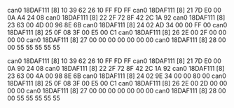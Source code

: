   can0  18DAF111   [8]  10 39 62 26 10 FF FD FF
  can0  18DAF111   [8]  21 7D E0 00 0A A4 24 08
  can0  18DAF111   [8]  22 2F 72 8F 42 2C 1A 92
  can0  18DAF111   [8]  23 63 00 4D 00 96 8E 6B
  can0  18DAF111   [8]  24 02 AD 34 00 00 FF 00
  can0  18DAF111   [8]  25 0F 08 3F 00 E5 00 C1
  can0  18DAF111   [8]  26 2E 00 2F 00 00 00 00
  can0  18DAF111   [8]  27 00 00 00 00 00 00 00
  can0  18DAF111   [8]  28 00 00 55 55 55 55 55
  
  can0  18DAF111   [8]  10 39 62 26 10 FF FD FF
  can0  18DAF111   [8]  21 7D E0 00 0A 90 24 08
  can0  18DAF111   [8]  22 2F 72 8F 42 2C 1A 92
  can0  18DAF111   [8]  23 63 00 4A 00 98 8E 6B
  can0  18DAF111   [8]  24 02 9E 34 00 00 80 00
  can0  18DAF111   [8]  25 0F 08 3F 00 E5 00 C1
  can0  18DAF111   [8]  26 2E 00 2D 00 00 00 00
  can0  18DAF111   [8]  27 00 00 00 00 00 00 00
  can0  18DAF111   [8]  28 00 00 55 55 55 55 55